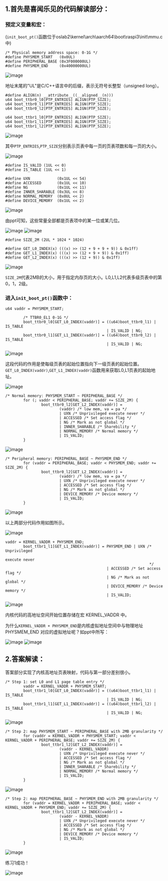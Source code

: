 ## 1.首先是喜闻乐见的代码解读部分：
### 预定义变量和宏：
(`init_boot_pt()`函数位于oslab2\kernel\arch\aarch64\boot\raspi3\init\mmu.c中)

```
/* Physical memory address space: 0-1G */
#define PHYSMEM_START   (0x0UL)
#define PERIPHERAL_BASE (0x3F000000UL)
#define PHYSMEM_END     (0x40000000UL)
```
![image](https://github.com/litterqi/operating-system/assets/123362884/c38d707f-4a66-4022-be07-76939b232406)

地址末尾的"UL"是C/C++语言中的后缀，表示无符号长整型（unsigned long）。

```
#define ALIGN(n) __attribute__((__aligned__(n)))
u64 boot_ttbr0_l0[PTP_ENTRIES] ALIGN(PTP_SIZE);
u64 boot_ttbr0_l1[PTP_ENTRIES] ALIGN(PTP_SIZE);
u64 boot_ttbr0_l2[PTP_ENTRIES] ALIGN(PTP_SIZE);

u64 boot_ttbr1_l0[PTP_ENTRIES] ALIGN(PTP_SIZE);
u64 boot_ttbr1_l1[PTP_ENTRIES] ALIGN(PTP_SIZE);
u64 boot_ttbr1_l2[PTP_ENTRIES] ALIGN(PTP_SIZE);
```
![image](https://github.com/litterqi/operating-system/assets/123362884/84eb208c-af85-45e0-b131-2fcddc1207d9)

其中`PTP_ENTRIES`,`PTP_SIZE`分别表示页表中每一页的页表项数和每一页的大小。

![image](https://github.com/litterqi/operating-system/assets/123362884/35ca299e-b27b-41b5-babc-526c48bffb58)

```
#define IS_VALID (1UL << 0)
#define IS_TABLE (1UL << 1)

#define UXN            (0x1UL << 54)
#define ACCESSED       (0x1UL << 10)
#define NG             (0x1UL << 11)
#define INNER_SHARABLE (0x3UL << 8)
#define NORMAL_MEMORY  (0x0UL << 2)
#define DEVICE_MEMORY  (0x1UL << 2)
```
![image](https://github.com/litterqi/operating-system/assets/123362884/3df85407-bccd-40e6-9e0c-53f900d1096e)

由ppt可知，这些常量全部都是页表项中的某一位或某几位。

![image](https://github.com/litterqi/operating-system/assets/123362884/1319415a-40bc-4fe5-b182-1e73f718df9c)
![image](https://github.com/litterqi/operating-system/assets/123362884/9d8c82ed-3212-4b6f-9aca-2c4b203b5105)

```
#define SIZE_2M (2UL * 1024 * 1024)

#define GET_L0_INDEX(x) (((x) >> (12 + 9 + 9 + 9)) & 0x1ff)
#define GET_L1_INDEX(x) (((x) >> (12 + 9 + 9)) & 0x1ff)
#define GET_L2_INDEX(x) (((x) >> (12 + 9)) & 0x1ff)
```
![image](https://github.com/litterqi/operating-system/assets/123362884/8e59bd7d-6ccf-4442-82f1-ae115cbc41a5)

`SIZE_2M`代表2MB的大小，用于指定内存页的大小。L0,L1,L2代表多级页表中的第0，1，2级。
### 进入`init_boot_pt()`函数中：
```
u64 vaddr = PHYSMEM_START;

        /* TTBR0_EL1 0-1G */
        boot_ttbr0_l0[GET_L0_INDEX(vaddr)] = ((u64)boot_ttbr0_l1) | IS_TABLE
                                             | IS_VALID | NG;
        boot_ttbr0_l1[GET_L1_INDEX(vaddr)] = ((u64)boot_ttbr0_l2) | IS_TABLE
                                             | IS_VALID | NG;
```

![image](https://github.com/litterqi/operating-system/assets/123362884/46385001-c529-4572-9e89-3d114bc1422a)

这段代码的作用是使每级页表的起始位置指向下一级页表的起始位置。`GET_L0_INDEX(vaddr)`,`GET_L1_INDEX(vaddr)`函数用来获取L0,L1页表的起始地址。

![image](https://github.com/litterqi/operating-system/assets/123362884/191f6d8c-6b90-47c5-baa8-2fdde0c3e623)

```
/* Normal memory: PHYSMEM_START ~ PERIPHERAL_BASE */
        for (; vaddr < PERIPHERAL_BASE; vaddr += SIZE_2M) {
                boot_ttbr0_l2[GET_L2_INDEX(vaddr)] =
                        (vaddr) /* low mem, va = pa */
                        | UXN /* Unprivileged execute never */
                        | ACCESSED /* Set access flag */
                        | NG /* Mark as not global */
                        | INNER_SHARABLE /* Sharebility */
                        | NORMAL_MEMORY /* Normal memory */
                        | IS_VALID;
        }
```

![image](https://github.com/litterqi/operating-system/assets/123362884/be10ee6f-3135-4ec1-9636-5ed5113ad71f)

```
/* Peripheral memory: PERIPHERAL_BASE ~ PHYSMEM_END */
        for (vaddr = PERIPHERAL_BASE; vaddr < PHYSMEM_END; vaddr += SIZE_2M) {
                boot_ttbr0_l2[GET_L2_INDEX(vaddr)] =
                        (vaddr) /* low mem, va = pa */
                        | UXN /* Unprivileged execute never */
                        | ACCESSED /* Set access flag */
                        | NG /* Mark as not global */
                        | DEVICE_MEMORY /* Device memory */
                        | IS_VALID;
        }
```

![image](https://github.com/litterqi/operating-system/assets/123362884/b0d6df34-cc85-4b14-8db6-b229a4d3dea9)

以上两部分代码作用如图所示。

![image](https://github.com/litterqi/operating-system/assets/123362884/d4d5ca8d-1351-4e03-8a46-ab297a611aa6)

```
vaddr = KERNEL_VADDR + PHYSMEM_END;
        boot_ttbr1_l1[GET_L1_INDEX(vaddr)] = PHYSMEM_END | UXN /* Unprivileged
                                                                  execute never
                                                                */
                                             | ACCESSED /* Set access flag */
                                             | NG /* Mark as not global */
                                             | DEVICE_MEMORY /* Device memory */
                                             | IS_VALID;
```

![image](https://github.com/litterqi/operating-system/assets/123362884/5ce5c267-36fd-45cd-afb6-12992f434678)

内核代码的高地址空间开始位置存储在宏 KERNEL_VADDR 中。

为什么`KERNEL_VADDR + PHYSMEM_END`是内核虚拟地址空间中与物理地址 PHYSMEM_END 对应的虚拟地址呢？如ppt中所写：
 
![image](https://github.com/litterqi/operating-system/assets/123362884/65af812f-e38d-441e-b874-8c533a63df60)
![image](https://github.com/litterqi/operating-system/assets/123362884/72e1797d-1a4f-4207-877f-366dbcbe3bb7)

## 2.答案解读：
答案部分实现了内核高地址页表映射，代码与第一部分差别很小。

```
/* Step 1: set L0 and L1 page table entry */
        vaddr = KERNEL_VADDR + PHYSMEM_START;
        boot_ttbr1_l0[GET_L0_INDEX(vaddr)] = ((u64)boot_ttbr1_l1) | IS_TABLE
                                             | IS_VALID | NG;
        boot_ttbr1_l1[GET_L1_INDEX(vaddr)] = ((u64)boot_ttbr1_l2) | IS_TABLE
                                             | IS_VALID | NG;
```
![image](https://github.com/litterqi/operating-system/assets/123362884/614ae82f-0d1f-4fd0-bc94-17ff484700ed)

```
/* Step 2: map PHYSMEM_START ~ PERIPHERAL_BASE with 2MB granularity */
        for (vaddr = KERNEL_VADDR + PHYSMEM_START; vaddr < KERNEL_VADDR + PERIPHERAL_BASE; vaddr += SIZE_2M) {
                boot_ttbr1_l2[GET_L2_INDEX(vaddr)] =
                        (vaddr - KERNEL_VADDR)
                        | UXN /* Unprivileged execute never */
                        | ACCESSED /* Set access flag */
                        | NG /* Mark as not global */
                        | INNER_SHARABLE /* Sharebility */
                        | NORMAL_MEMORY /* Normal memory */
                        | IS_VALID;
        }
```
![image](https://github.com/litterqi/operating-system/assets/123362884/f5472d3a-6f25-459f-8a51-06771c0fbe26)

```
/* Step 2: map PERIPHERAL_BASE ~ PHYSMEM_END with 2MB granularity */
        for (vaddr = KERNEL_VADDR + PERIPHERAL_BASE; vaddr < KERNEL_VADDR + PHYSMEM_END; vaddr += SIZE_2M) {
                boot_ttbr1_l2[GET_L2_INDEX(vaddr)] =
                        (vaddr - KERNEL_VADDR)
                        | UXN /* Unprivileged execute never */
                        | ACCESSED /* Set access flag */
                        | NG /* Mark as not global */
                        | DEVICE_MEMORY /* Device memory */
                        | IS_VALID;
        }
```
![image](https://github.com/litterqi/operating-system/assets/123362884/4f355f6e-8246-467a-adb3-76c5c6abc893)

练习1成功！

![image](https://github.com/litterqi/operating-system/assets/123362884/0819ef6a-1202-402e-bbda-9034dd826145)
